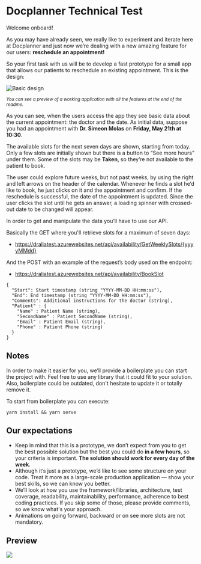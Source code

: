 # Docplanner Technical Test

Welcome onboard!

As you may have already seen, we really like to experiment and iterate here at Docplanner and just now we’re dealing
with a new amazing feature for our users: **reschedule an appointment!**

So your first task with us will be to develop a fast prototype for a small app that allows our patients to reschedule an
existing appointment. This is the design:

![Basic design](./assets/ui-example.png)

<sup><i>You can see a preview of a working application with all the features at the end of the readme.</i></sup>

As you can see, when the users access the app they see basic data about the current appointment: the doctor and the
date. As initial data, suppose you had an appointment with **Dr. Simeon Molas** on **Friday, May 21th at 10:30**.

The available slots for the next seven days are shown, starting from today. Only a few slots are initially shown but
there is a button to “See more hours” under them. Some of the slots may be **Taken**, so they’re not available to the
patient to book.

The user could explore future weeks, but not past weeks, by using the right and left arrows on the header of the
calendar. Whenever he finds a slot he’d like to book, he just clicks on it and the appointment and confirm. If the
reschedule is successful, the date of the appointment is updated. Since the user clicks the slot until he gets an
answer, a loading spinner with crossed-out date to be changed will appear.

In order to get and manipulate the data you’ll have to use our API.

Basically the GET where you'll retrieve slots for a maximum of seven days:

- https://draliatest.azurewebsites.net/api/availability/GetWeeklySlots/{yyyyMMdd}

And the POST with an example of the request’s body used on the endpoint:

- https://draliatest.azurewebsites.net/api/availability/BookSlot

```
{
  "Start": Start timestamp (string "YYYY-MM-DD HH:mm:ss"),
  "End": End timestamp (string "YYYY-MM-DD HH:mm:ss"),
  "Comments": Additional instructions for the doctor (string),
  "Patient" : {
    "Name" : Patient Name (string),
    "SecondName" : Patient SecondName (string),
    "Email" : Patient Email (string),
    "Phone" : Patient Phone (string)
  }
}
```

## Notes
In order to make it easier for you, we’ll provide a boilerplate you can start the project with. Feel free to use any
library that it could fit to your solution. Also, boilerplate could be outdated, don't hesitate to update it or totally
remove it.

To start from boilerplate you can execute:

```
yarn install && yarn serve
```

## Our expectations
* Keep in mind that this is a prototype, we don’t expect from you to get the best possible solution but the best you could
do **in a few hours**, so your criteria is important. **The solution should work for every day of the week**.
* Although it’s just a prototype, we’d like to see some structure on your code. Treat it more as a large-scale production
application — show your best skills, so we can know you better.
* We’ll look at how you use the framework/libraries, architecture, test coverage, readability, maintainability,
performance, adherence to best coding practices. If you skip some of those, please provide comments, so we know what's
your approach.
* Animations on going forward, backward or on see more slots are not mandatory.

## Preview

![](./assets/video.gif)
